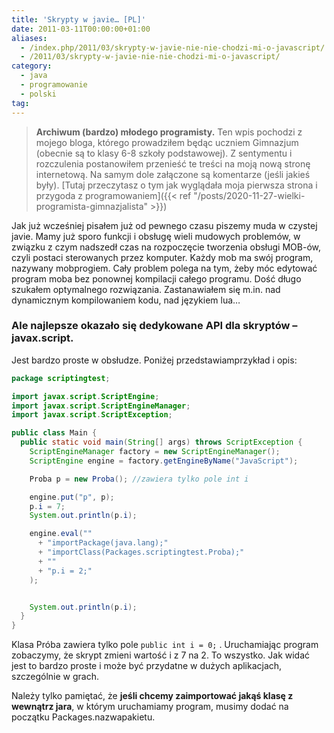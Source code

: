 ```yaml
---
title: 'Skrypty w javie… [PL]'
date: 2011-03-11T00:00:00+01:00
aliases:
  - /index.php/2011/03/skrypty-w-javie-nie-nie-chodzi-mi-o-javascript/
  - /2011/03/skrypty-w-javie-nie-nie-chodzi-mi-o-javascript/
category:
  - java
  - programowanie
  - polski
tag:
---
```


> **Archiwum (bardzo) młodego programisty.** Ten wpis pochodzi z mojego bloga, którego prowadziłem będąc uczniem Gimnazjum (obecnie są to klasy 6-8 szkoły podstawowej). Z sentymentu i rozczulenia postanowiłem przenieść te treści na moją nową stronę internetową. Na samym dole załączone są komentarze (jeśli jakieś były). [Tutaj przeczytasz o tym jak wyglądała moja pierwsza strona i przygoda z programowaniem]({{< ref "/posts/2020-11-27-wielki-programista-gimnazjalista" >}})
> 

Jak już wcześniej pisałem już od pewnego czasu piszemy muda w czystej javie. Mamy już sporo funkcji i obsługę wieli mudowych problemów, w związku z czym nadszedł czas na rozpoczęcie tworzenia obsługi MOB-ów, czyli postaci sterowanych przez komputer. Każdy mob ma swój program, nazywany mobprogiem. Cały problem polega na tym, żeby móc edytować program moba bez ponownej kompilacji całego programu. Dość długo szukałem optymalnego rozwiązania. Zastanawiałem się m.in. nad dynamicznym kompilowaniem kodu, nad językiem lua…

### Ale najlepsze okazało się dedykowane API dla skryptów – javax.script.

Jest bardzo proste w obsłudze. Poniżej przedstawiamprzykład i opis:

```java
package scriptingtest;

import javax.script.ScriptEngine;
import javax.script.ScriptEngineManager;
import javax.script.ScriptException;

public class Main {
  public static void main(String[] args) throws ScriptException {
    ScriptEngineManager factory = new ScriptEngineManager();
    ScriptEngine engine = factory.getEngineByName("JavaScript");

    Proba p = new Proba(); //zawiera tylko pole int i

    engine.put("p", p);
    p.i = 7;
    System.out.println(p.i);

    engine.eval(""
      + "importPackage(java.lang);"
      + "importClass(Packages.scriptingtest.Proba);"
      + ""
      + "p.i = 2;"
    );


    System.out.println(p.i);
  }
}
```
Klasa Próba zawiera tylko pole `public int i = 0;` . Uruchamiając program zobaczymy, że skrypt zmieni wartość i z 7 na 2. To wszystko. Jak widać jest to bardzo proste i może być przydatne w dużych aplikacjach, szczególnie w grach.

Należy tylko pamiętać, że **jeśli chcemy zaimportować jakąś klasę z wewnątrz jara**, w którym uruchamiamy program, musimy dodać na początku Packages.nazwapakietu.